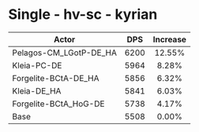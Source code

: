 # Single - hv-sc - kyrian
| Actor | DPS | Increase |
|---|:---:|:---:|
|Pelagos-CM_LGotP-DE_HA|6200|12.55%|
|Kleia-PC-DE|5964|8.28%|
|Forgelite-BCtA-DE_HA|5856|6.32%|
|Kleia-DE_HA|5841|6.03%|
|Forgelite-BCtA_HoG-DE|5738|4.17%|
|Base|5508|0.00%|
